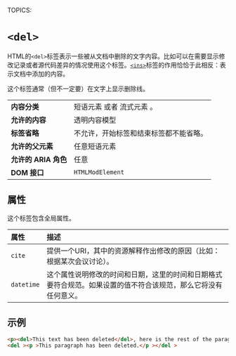 TOPICS: <del>

# `<del>`

HTML的`<del>`标签表示一些被从文档中删除的文字内容。比如可以在需要显示修改记录或者源代码差异的情况使用这个标签。[`<ins>`](/zh-hans/webfrontend/<ins>)标签的作用恰恰于此相反：表示文档中添加的内容。

这个标签通常（但不一定要）在文字上显示删除线。

|  |  |
| :-- | :-- |
| **内容分类** | 短语元素 或者 流式元素 。|
| **允许的内容** | 透明内容模型 |
| **标签省略** | 不允许，开始标签和结束标签都不能省略。|
| **允许的父元素** | 任意短语元素 |
| **允许的 ARIA 角色** | 任意 |
| **DOM 接口** | `HTMLModElement` |

## 属性

这个标签包含全局属性。

| 属性 | 描述 |
| :-- | :-- |
| `cite` | 提供一个URI，其中的资源解释作出修改的原因（比如：根据某次会议讨论）。 |
| `datetime` | 这个属性说明修改的时间和日期，这里的时间和日期格式要符合规范。如果设置的值不符合该规范，那么它将没有任何意义。 |

## 示例

```html
<p><del>This text has been deleted</del>, here is the rest of the paragraph.</p>
<del ><p >This paragraph has been deleted.</p ></del >
```

